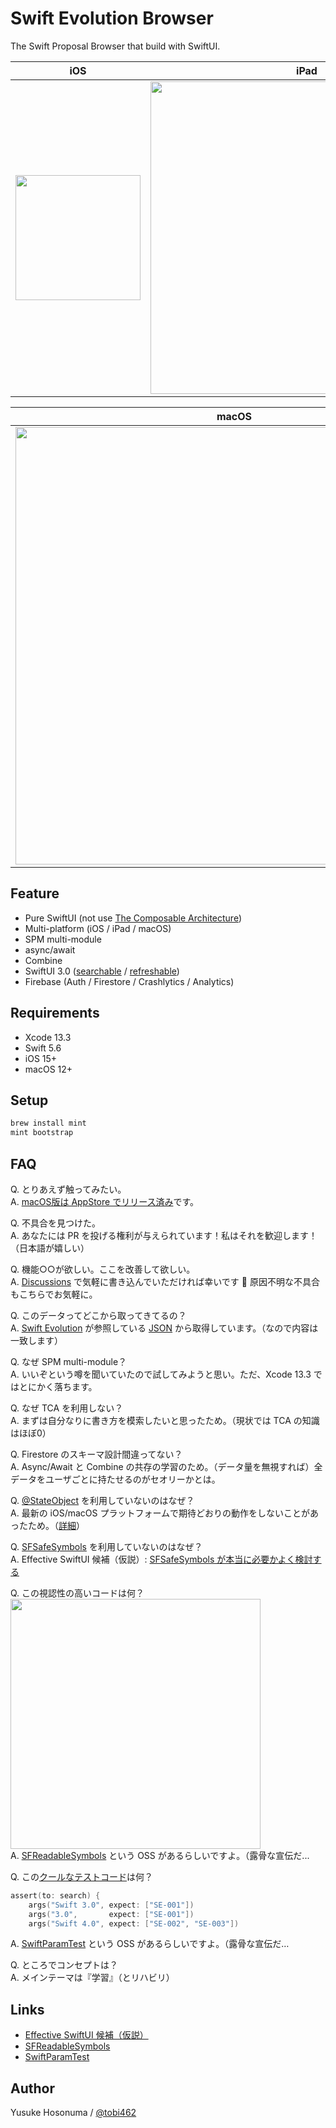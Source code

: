 # Swift Evolution Browser

The Swift Proposal Browser that build with SwiftUI.

|iOS|iPad|
|--|--|
|<img src="./Screenshot/screenshot-ios.png" width="200px">|<img src="./Screenshot/screenshot-ipad.png" width="500px">|

|macOS|
|--|
|<img src="./Screenshot/screenshot-mac.png" width="700px">|

## Feature
- Pure SwiftUI (not use [The Composable Architecture](https://github.com/pointfreeco/swift-composable-architecture))
- Multi-platform (iOS / iPad / macOS)
- SPM multi-module
- async/await
- Combine
- SwiftUI 3.0 ([searchable](https://developer.apple.com/documentation/swiftui/emptyview/searchable(text:placement:)) / [refreshable](https://developer.apple.com/documentation/SwiftUI/View/refreshable(action:)))
- Firebase (Auth / Firestore / Crashlytics / Analytics)

## Requirements

- Xcode 13.3
- Swift 5.6
- iOS 15+
- macOS 12+

## Setup

```bash
brew install mint
mint bootstrap
```

## FAQ
Q. とりあえず触ってみたい。<br>
A. [macOS版は AppStore でリリース済み](https://apps.apple.com/app/id1615741502)です。

Q. 不具合を見つけた。<br>
A. あなたには PR を投げる権利が与えられています！私はそれを歓迎します！（日本語が嬉しい）

Q. 機能○○が欲しい。ここを改善して欲しい。<br>
A. [Discussions](https://github.com/YusukeHosonuma/Swift-Evolution-Browser/discussions) で気軽に書き込んでいただければ幸いです :pray: 原因不明な不具合もこちらでお気軽に。

Q. このデータってどこから取ってきてるの？<br>
A. [Swift Evolution](https://apple.github.io/swift-evolution/) が参照している [JSON](https://data.swift.org/swift-evolution/proposals) から取得しています。（なので内容は一致します）

Q. なぜ SPM multi-module？<br>
A. いいぞという噂を聞いていたので試してみようと思い。ただ、Xcode 13.3 ではとにかく落ちます。

Q. なぜ TCA を利用しない？<br>
A. まずは自分なりに書き方を模索したいと思ったため。（現状では TCA の知識はほぼ0）

Q. Firestore のスキーマ設計間違ってない？<br>
A. Async/Await と Combine の共存の学習のため。（データ量を無視すれば）全データをユーザごとに持たせるのがセオリーかとは。

Q. [@StateObject](https://developer.apple.com/documentation/swiftui/stateobject) を利用していないのはなぜ？<br>
A. 最新の iOS/macOS プラットフォームで期待どおりの動作をしないことがあったため。（[詳細](https://github.com/YusukeHosonuma/Swift-Evolution-Browser/blob/0.1.0/Root/Sources/Proposal/View/ProposalListContainerView.swift#L25-L35)）

Q.  [SFSafeSymbols](https://github.com/SFSafeSymbols/SFSafeSymbols) を利用していないのはなぜ？<br>
A. Effective SwiftUI 候補（仮説）: [SFSafeSymbols が本当に必要かよく検討する](https://zenn.dev/link/comments/4547fe0f96de01)

Q. この視認性の高いコードは何？<br>
<img src="./Screenshot/screenshot-readable-sfsymbols.png" width="400px"><br>
A. [SFReadableSymbols](https://github.com/YusukeHosonuma/SFReadableSymbols) という OSS があるらしいですよ。（露骨な宣伝だ...

Q. この[クールなテストコード](https://github.com/YusukeHosonuma/Swift-Evolution-Browser/blob/0.1.0/Root/Tests/ProposalTests/Array%2BProposalTests.swift#L52-L79)は何？<br>
```swift
assert(to: search) {
    args("Swift 3.0", expect: ["SE-001"])
    args("3.0",       expect: ["SE-001"])
    args("Swift 4.0", expect: ["SE-002", "SE-003"])
```
A. [SwiftParamTest](https://github.com/YusukeHosonuma/SwiftParamTest) という OSS があるらしいですよ。（露骨な宣伝だ…

Q. ところでコンセプトは？<br>
A. メインテーマは『学習』（とリハビリ）

## Links

- [Effective SwiftUI 候補（仮説）](https://zenn.dev/tobi462/scraps/905f2e6ac9b895)
- [SFReadableSymbols](https://github.com/YusukeHosonuma/SFReadableSymbols)
- [SwiftParamTest](https://github.com/YusukeHosonuma/SwiftParamTest)

## Author

Yusuke Hosonuma / [@tobi462](https://twitter.com/tobi462)

